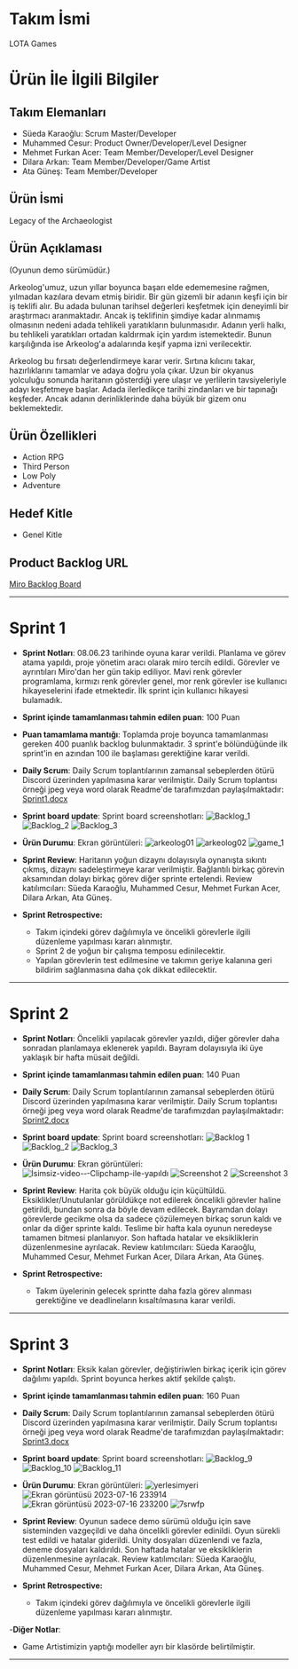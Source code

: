 # **Takım İsmi**

LOTA Games

# Ürün İle İlgili Bilgiler

## Takım Elemanları

- Süeda Karaoğlu: Scrum Master/Developer
- Muhammed Cesur: Product Owner/Developer/Level Designer
- Mehmet Furkan Acer: Team Member/Developer/Level Designer
- Dilara Arkan: Team Member/Developer/Game Artist
- Ata Güneş: Team Member/Developer

## Ürün İsmi

Legacy of the Archaeologist

## Ürün Açıklaması

(Oyunun demo sürümüdür.)

Arkeolog'umuz, uzun yıllar boyunca başarı elde edememesine rağmen, yılmadan kazılara devam etmiş biridir. Bir gün gizemli bir adanın keşfi için bir iş teklifi alır. Bu adada bulunan tarihsel değerleri keşfetmek için deneyimli bir araştırmacı aranmaktadır. Ancak iş teklifinin şimdiye kadar alınmamış olmasının nedeni adada tehlikeli yaratıkların bulunmasıdır. Adanın yerli halkı, bu tehlikeli yaratıkları ortadan kaldırmak için yardım istemektedir. Bunun karşılığında ise Arkeolog'a adalarında keşif yapma izni verilecektir.

Arkeolog bu fırsatı değerlendirmeye karar verir. Sırtına kılıcını takar, hazırlıklarını tamamlar ve adaya doğru yola çıkar. Uzun bir okyanus yolculuğu sonunda haritanın gösterdiği yere ulaşır ve yerlilerin tavsiyeleriyle adayı keşfetmeye başlar. Adada ilerledikçe tarihi zindanları ve bir tapınağı keşfeder.
Ancak adanın derinliklerinde daha büyük bir gizem onu beklemektedir.

## Ürün Özellikleri

- Action RPG
- Third Person 
- Low Poly
- Adventure

## Hedef Kitle

- Genel Kitle

## Product Backlog URL

[Miro Backlog Board](https://miro.com/app/board/uXjVMAp3aRY=/?share_link_id=275782820663)

---

# Sprint 1

- **Sprint Notları**: 08.06.23 tarihinde oyuna karar verildi. Planlama ve görev atama yapıldı, proje yönetim aracı olarak miro tercih edildi. Görevler ve ayrıntıları Miro'dan her gün takip ediliyor. Mavi renk görevler programlama, kırmızı renk görevler genel, mor renk görevler ise kullanıcı hikayeselerini ifade etmektedir. İlk sprint için kullanıcı hikayesi bulamadık.

- **Sprint içinde tamamlanması tahmin edilen puan**: 100 Puan

- **Puan tamamlama mantığı**: Toplamda proje boyunca tamamlanması gereken 400 puanlık backlog bulunmaktadır. 3 sprint'e bölündüğünde ilk sprint'in en azından 100 ile başlaması gerektiğine karar verildi.

- **Daily Scrum**: Daily Scrum toplantılarının zamansal sebeplerden ötürü Discord üzerinden yapılmasına karar verilmiştir. Daily Scrum toplantısı örneği jpeg veya word olarak Readme'de tarafımızdan paylaşılmaktadır: [Sprint1.docx](https://github.com/Muhammed-cesur/Legacy_of_the_Archaeologist/files/11782019/Sprint1.docx)

- **Sprint board update**: Sprint board screenshotları: 
![Backlog_1](https://github.com/Muhammed-cesur/Legacy_of_the_Archaeologist/assets/129886119/a645433d-00a3-4393-a249-414db8998d1a) 
![Backlog_2](https://github.com/Muhammed-cesur/Legacy_of_the_Archaeologist/assets/129886119/a5a146e4-945b-4532-871c-bb7af16744a9) 
![Backlog_3](https://github.com/Muhammed-cesur/Legacy_of_the_Archaeologist/assets/129886119/71617bde-e84c-461f-8de0-6bbd0f5c64eb)

- **Ürün Durumu**: Ekran görüntüleri:
  ![arkeolog01](https://github.com/Muhammed-cesur/Legacy_of_the_Archaeologist/assets/129886119/fcfd3224-651f-430e-9da9-ad62868260b4)
  ![arkeolog02](https://github.com/Muhammed-cesur/Legacy_of_the_Archaeologist/assets/129886119/3fdbd917-92f3-4a93-a114-90e51b49fe53)
  ![game_1](https://github.com/Muhammed-cesur/Legacy_of_the_Archaeologist/assets/129886119/3e96a5b4-6b43-4d92-a110-9f9ad763195c)


- **Sprint Review**: 
Haritanın yoğun dizaynı dolayısıyla oynanışta sıkıntı çıkmış, dizaynı sadeleştirmeye karar verilmiştir. Bağlantılı birkaç görevin aksamından dolayı birkaç görev diğer sprinte ertelendi. Review katılımcıları: Süeda Karaoğlu, Muhammed Cesur, Mehmet Furkan Acer, Dilara Arkan, Ata Güneş.

- **Sprint Retrospective:**
  - Takım içindeki görev dağılımıyla ve öncelikli görevlerle ilgili düzenleme yapılması kararı alınmıştır.
  - Sprint 2 de yoğun bir çalışma temposu edinilecektir.
  - Yapılan görevlerin test edilmesine ve takımın geriye kalanına geri bildirim sağlanmasına daha çok dikkat edilecektir.

---

# Sprint 2

- **Sprint Notları**: Öncelikli yapılacak görevler yazıldı, diğer görevler daha sonradan planlamaya eklenerek yapıldı. Bayram dolayısıyla iki üye yaklaşık bir hafta müsait değildi.

- **Sprint içinde tamamlanması tahmin edilen puan**: 140 Puan

- **Daily Scrum**: Daily Scrum toplantılarının zamansal sebeplerden ötürü Discord üzerinden yapılmasına karar verilmiştir. Daily Scrum toplantısı örneği jpeg veya word olarak Readme'de tarafımızdan paylaşılmaktadır: [Sprint2.docx](https://github.com/Muhammed-cesur/Legacy_of_the_Archaeologist/files/11933057/Sprint2.docx)

- **Sprint board update**: Sprint board screenshotları: 
![Backlog 1](https://github.com/Muhammed-cesur/Legacy_of_the_Archaeologist/assets/129886119/8252b806-2386-437f-802b-f6581f336860)
![Backlog_2](https://github.com/Muhammed-cesur/Legacy_of_the_Archaeologist/assets/129886119/5d03bc30-de0e-4542-a8da-cbaa98ee276d)
![Backlog_3](https://github.com/Muhammed-cesur/Legacy_of_the_Archaeologist/assets/129886119/857febf5-9a17-4e59-aeaa-fc7046b009a2)

- **Ürün Durumu**: Ekran görüntüleri:
  ![İsimsiz-video-‐-Clipchamp-ile-yapıldı](https://github.com/Muhammed-cesur/Legacy_of_the_Archaeologist/assets/129886119/294ab795-3b68-45a5-9acb-f21acbf9eba3)
  ![Screenshot 2](https://github.com/Muhammed-cesur/Legacy_of_the_Archaeologist/assets/129886119/8574e570-5348-4c62-9f01-2a83d754b309)
  ![Screenshot 3](https://github.com/Muhammed-cesur/Legacy_of_the_Archaeologist/assets/129886119/d9535842-0700-4096-a556-a9038d8581ec)
  
- **Sprint Review**: 
Harita çok büyük olduğu için küçültüldü. Eksiklikler/Unutulanlar görüldükçe not edilerek öncelikli görevler haline getirildi, bundan sonra da böyle devam edilecek. Bayramdan dolayı görevlerde gecikme olsa da sadece çözülemeyen birkaç sorun kaldı ve onlar da diğer sprinte kaldı. Teslime bir hafta kala oyunun neredeyse tamamen bitmesi planlanıyor. Son haftada hatalar ve eksikliklerin düzenlenmesine ayrılacak. Review katılımcıları: Süeda Karaoğlu, Muhammed Cesur, Mehmet Furkan Acer, Dilara Arkan, Ata Güneş.

- **Sprint Retrospective:**

  - Takım üyelerinin gelecek sprintte daha fazla görev alınması gerektiğine ve deadlineların kısaltılmasına karar verildi.

---

# Sprint 3

- **Sprint Notları**: Eksik kalan görevler, değiştiriwlen birkaç içerik için görev dağılımı yapıldı. Sprint boyunca herkes aktif şekilde çalıştı.

- **Sprint içinde tamamlanması tahmin edilen puan**: 160 Puan

- **Daily Scrum**: Daily Scrum toplantılarının zamansal sebeplerden ötürü Discord üzerinden yapılmasına karar verilmiştir. Daily Scrum toplantısı örneği jpeg veya word olarak Readme'de tarafımızdan paylaşılmaktadır: [Sprint3.docx](https://github.com/Muhammed-cesur/Legacy_of_the_Archaeologist/files/12059060/Sprint3.docx)

- **Sprint board update**: Sprint board screenshotları: 
![Backlog_9](https://github.com/Muhammed-cesur/Legacy_of_the_Archaeologist/assets/129886119/d9bfac33-d12e-4eac-8198-cb1320ece2cb) 
![Backlog_10](https://github.com/Muhammed-cesur/Legacy_of_the_Archaeologist/assets/129886119/142eca7d-a0b3-483f-a533-934dd2d0a4d8) 
![Backlog_11](https://github.com/Muhammed-cesur/Legacy_of_the_Archaeologist/assets/129886119/d6189f63-2c38-41f2-bdda-53a967ec754c)

- **Ürün Durumu**: Ekran görüntüleri:
![yerlesimyeri](https://github.com/Muhammed-cesur/Legacy_of_the_Archaeologist/assets/129886119/b50572d8-5266-47c3-94e8-5aaf7df33e50)
![Ekran görüntüsü 2023-07-16 233914](https://github.com/Muhammed-cesur/Legacy_of_the_Archaeologist/assets/129886119/97ac4074-0081-4a45-b352-3051b3ed35c1)
![Ekran görüntüsü 2023-07-16 233200](https://github.com/Muhammed-cesur/Legacy_of_the_Archaeologist/assets/129886119/1c9f9129-7dfe-4a4a-8a3e-8f6adaf6b740)
![7srwfp](https://github.com/Muhammed-cesur/Legacy_of_the_Archaeologist/assets/129886119/9a833180-5098-4424-98ba-7cda308bc8fe)

- **Sprint Review**: 
Oyunun sadece demo sürümü olduğu için save sisteminden vazgeçildi ve daha öncelikli görevler edinildi. Oyun sürekli test edildi ve hatalar giderildi. Unity dosyaları düzenlendi ve fazla, deneme dosyaları kaldırıldı. Son haftada hatalar ve eksikliklerin düzenlenmesine ayrılacak. Review katılımcıları: Süeda Karaoğlu, Muhammed Cesur, Mehmet Furkan Acer, Dilara Arkan, Ata Güneş.


- **Sprint Retrospective:**
  - Takım içindeki görev dağılımıyla ve öncelikli görevlerle ilgili düzenleme yapılması kararı alınmıştır. 

-**Diğer Notlar**:
- Game Artistimizin yaptığı modeller ayrı bir klasörde belirtilmiştir.

---

